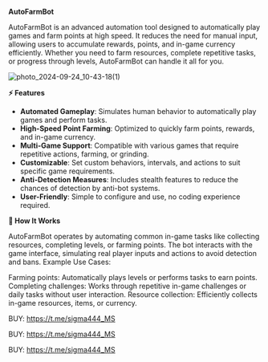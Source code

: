 **AutoFarmBot**

AutoFarmBot is an advanced automation tool designed to automatically play games and farm points at high speed. It reduces the need for manual input, allowing users to accumulate rewards, points, and in-game currency efficiently. Whether you need to farm resources, complete repetitive tasks, or progress through levels, AutoFarmBot can handle it all for you.

![photo_2024-09-24_10-43-18(1)](https://github.com/user-attachments/assets/30443f4f-4e52-4439-a395-c6005bfa9207)


**⚡ Features**

- **Automated Gameplay**: Simulates human behavior to automatically play games and perform tasks.
- **High-Speed Point Farming**: Optimized to quickly farm points, rewards, and in-game currency.
- **Multi-Game Support**: Compatible with various games that require repetitive actions, farming, or grinding.
- **Customizable**: Set custom behaviors, intervals, and actions to suit specific game requirements.
- **Anti-Detection Measures**: Includes stealth features to reduce the chances of detection by anti-bot systems.
- **User-Friendly**: Simple to configure and use, no coding experience required.


**📖 How It Works**

AutoFarmBot operates by automating common in-game tasks like collecting resources, completing levels, or farming points. The bot interacts with the game interface, simulating real player inputs and actions to avoid detection and bans.
Example Use Cases:

Farming points: Automatically plays levels or performs tasks to earn points.
Completing challenges: Works through repetitive in-game challenges or daily tasks without user interaction.
Resource collection: Efficiently collects in-game resources, items, or currency.



BUY: https://t.me/sigma444_MS

BUY: https://t.me/sigma444_MS

BUY: https://t.me/sigma444_MS
